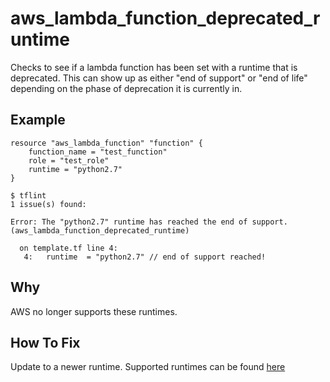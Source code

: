 # aws_lambda_function_deprecated_runtime

Checks to see if a lambda function has been set with a runtime that is deprecated. This can show up as either "end of support" or "end of life" depending on the phase of deprecation it is currently in.

## Example

```hcl
resource "aws_lambda_function" "function" {
	function_name = "test_function"
	role = "test_role"
	runtime = "python2.7"
}
```


```
$ tflint
1 issue(s) found:

Error: The "python2.7" runtime has reached the end of support. (aws_lambda_function_deprecated_runtime)

  on template.tf line 4:
   4:   runtime  = "python2.7" // end of support reached!

```

## Why

AWS no longer supports these runtimes.

## How To Fix

Update to a newer runtime. Supported runtimes can be found [here](https://docs.aws.amazon.com/lambda/latest/dg/runtime-support-policy.html)
